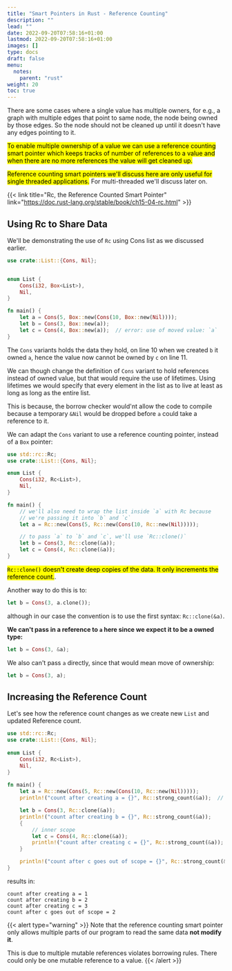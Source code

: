 ```yaml
---
title: "Smart Pointers in Rust - Reference Counting"
description: ""
lead: ""
date: 2022-09-20T07:58:16+01:00
lastmod: 2022-09-20T07:58:16+01:00
images: []
type: docs
draft: false
menu: 
  notes:
    parent: "rust"
weight: 20
toc: true
---
```


There are some cases where a single value has multiple owners, for e.g., a graph with multiple edges that point to same node, the node being owned by those edges. So the node should not be cleaned up until it doesn't have any edges pointing to it.

<mark class="v">To enable multiple ownership of a value we can use a reference counting smart pointer which keeps tracks of number of references to a value and when there are no more references the value will get cleaned up.</mark>

<mark class="r">Reference counting smart pointers we'll discuss here are only useful for single threaded applications.</mark> For multi-threaded we'll discuss later on.

{{< link title="Rc<T>, the Reference Counted Smart Pointer" link="https://doc.rust-lang.org/stable/book/ch15-04-rc.html" >}}

## Using Rc to Share Data
We'll be demonstrating the use of `Rc` using Cons list as we discussed earlier.

```rust
use crate::List::{Cons, Nil};


enum List {
    Cons(i32, Box<List>),
    Nil,
}

fn main() {
    let a = Cons(5, Box::new(Cons(10, Box::new(Nil))));
    let b = Cons(3, Box::new(a));
    let c = Cons(4, Box::new(a));  // error: use of moved value: `a`
}
```

The `Cons` variants holds the data they hold, on line 10 when we created `b` it owned `a`, hence the value now cannot be owned by `c` on line 11.

We can though change the definition of `Cons` variant to hold references instead of owned value, but that would require the use of lifetimes. Using lifetimes we would specify that every element in the list as to live at least as long as long as the entire list.

This is because, the borrow checker would'nt allow the code to compile because a temporary `&Nil` would be dropped before `a` could take a reference to it.

We can adapt the `Cons` variant to use a reference counting pointer, instead of a `Box` pointer:

```rust
use std::rc::Rc;
use crate::List::{Cons, Nil};

enum List {
    Cons(i32, Rc<List>),
    Nil,
}

fn main() {
    // we'll also need to wrap the list inside `a` with Rc because 
    // we're passing it into `b` and `c` 
    let a = Rc::new(Cons(5, Rc::new(Cons(10, Rc::new(Nil)))));

    // to pass `a` to `b` and `c`, we'll use `Rc::clone()`
    let b = Cons(3, Rc::clone(&a));
    let c = Cons(4, Rc::clone(&a));  
}
```

<mark class="v">`Rc::clone()` doesn't create deep copies of the data. It only increments the reference count.</mark>.

Another way to do this is to:

```rust
let b = Cons(3, a.clone());
```

although in our case the convention is to use the first syntax: `Rc::clone(&a)`.

**We can't pass in a reference to `a` here since we expect it to be a owned type:**

```rust
let b = Cons(3, &a);
```

We also can't pass `a` directly, since that would mean move of ownership:

```rust
let b = Cons(3, a);
```

## Increasing the Reference Count
Let's see how the reference count changes as we create new `List` and updated Reference count.
```rust
use std::rc::Rc;
use crate::List::{Cons, Nil};
 
enum List {
    Cons(i32, Rc<List>),
    Nil,
}
 
fn main() {
    let a = Rc::new(Cons(5, Rc::new(Cons(10, Rc::new(Nil)))));
    println!("count after creating a = {}", Rc::strong_count(&a));  // not weak count

    let b = Cons(3, Rc::clone(&a));
    println!("count after creating b = {}", Rc::strong_count(&a));
    {
        // inner scope
        let c = Cons(4, Rc::clone(&a));
        println!("count after creating c = {}", Rc::strong_count(&a));
    }

    println!("count after c goes out of scope = {}", Rc::strong_count(&a));
}
```

results in:

```text
count after creating a = 1
count after creating b = 2
count after creating c = 3
count after c goes out of scope = 2
```

{{< alert type="warning" >}}
Note that the reference counting smart pointer only allows multiple parts of our program to read the same data **not modify it**.

This is due to multiple mutable references violates borrowing rules. There could only be one mutable reference to a value.
{{< /alert >}} 
